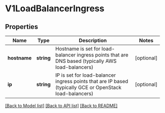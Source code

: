 # V1LoadBalancerIngress

## Properties
Name | Type | Description | Notes
------------ | ------------- | ------------- | -------------
**hostname** | **string** | Hostname is set for load-balancer ingress points that are DNS based (typically AWS load-balancers) | [optional] 
**ip** | **string** | IP is set for load-balancer ingress points that are IP based (typically GCE or OpenStack load-balancers) | [optional] 

[[Back to Model list]](../README.md#documentation-for-models) [[Back to API list]](../README.md#documentation-for-api-endpoints) [[Back to README]](../README.md)



